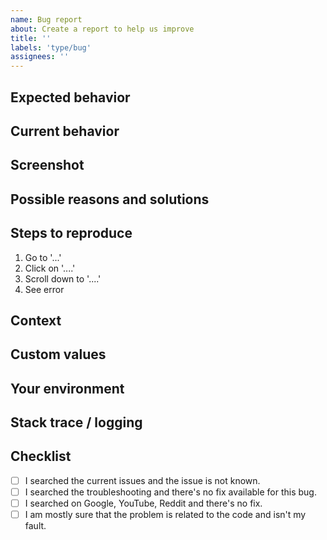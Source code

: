 ```yaml
---
name: Bug report
about: Create a report to help us improve
title: ''
labels: 'type/bug'
assignees: ''
---
```


<!--- Provide a general summary of the issue in the Title above. -->

## Expected behavior
<!--- Tell us what should happen. -->

## Current behavior
<!--- Tell us what happens instead of the expected behavior. -->

## Screenshot
<!--- (Optional) -->
<!--- Add a screenshot to help us understand the context more clearly. -->

## Possible reasons and solutions
<!--- (Optional) -->
<!--- Suggest a fix/reason for the bug. -->

## Steps to reproduce
<!--- Provide a link to a live example or an unambiguous set of steps to reproduce this bug. -->
1. Go to '...'
2. Click on '....'
3. Scroll down to '....'
4. See error

## Context
<!--- How has this issue affected you? How it appeared? What are you trying to accomplish? -->
<!--- Providing context helps us come up with a solution that is most useful in the real world. -->

## Custom values
<!--- (Optional) -->
<!--- Modified any values? Added any new commands? Tweaked anything? --->

## Your environment
<!--- Include as many relevant details about your environment. -->

## Stack trace / logging
<!--- Include stack trace of the logs/console. -->

## Checklist
<!--- Go over all the following points, and put an `x` in all the boxes that apply. -->
- [ ] I searched the current issues and the issue is not known.
- [ ] I searched the troubleshooting and there's no fix available for this bug.
- [ ] I searched on Google, YouTube, Reddit and there's no fix.
- [ ] I am mostly sure that the problem is related to the code and isn't my fault.
